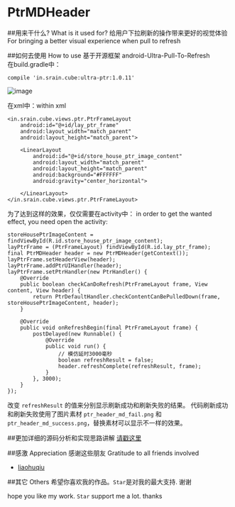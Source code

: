# PtrMDHeader

##用来干什么?  What is it used for?
给用户下拉刷新的操作带来更好的视觉体验  
For bringing a better visual experience when pull to refresh

##如何去使用 How to use
基于开源框架 android-Ultra-Pull-To-Refresh  
在build.gradle中：
```
compile 'in.srain.cube:ultra-ptr:1.0.11'
```

![image](https://github.com/iielse/PtrMDHeader/blob/master/effect/effect1.gif)

在xml中：within xml
```
<in.srain.cube.views.ptr.PtrFrameLayout
    android:id="@+id/lay_ptr_frame"
    android:layout_width="match_parent"
    android:layout_height="match_parent">

    <LinearLayout
        android:id="@+id/store_house_ptr_image_content"
        android:layout_width="match_parent"
        android:layout_height="match_parent"
        android:background="#FFFFFF"
        android:gravity="center_horizontal">
        
    </LinearLayout>
</in.srain.cube.views.ptr.PtrFrameLayout>
```

为了达到这样的效果，仅仅需要在activity中：
in order to get the wanted effect, you need open the activity:
```
storeHousePtrImageContent = findViewById(R.id.store_house_ptr_image_content);
layPtrFrame = (PtrFrameLayout) findViewById(R.id.lay_ptr_frame);
final PtrMDHeader header = new PtrMDHeader(getContext());
layPtrFrame.setHeaderView(header);
layPtrFrame.addPtrUIHandler(header);
layPtrFrame.setPtrHandler(new PtrHandler() {
    @Override
    public boolean checkCanDoRefresh(PtrFrameLayout frame, View content, View header) {
        return PtrDefaultHandler.checkContentCanBePulledDown(frame, storeHousePtrImageContent, header);
    }

    @Override
    public void onRefreshBegin(final PtrFrameLayout frame) {
        postDelayed(new Runnable() {
            @Override
            public void run() {
                // 模仿延时3000毫秒
                boolean refreshResult = false;
                header.refreshComplete(refreshResult, frame);
            }
        }, 3000);
    }
});
```

改变 `refreshResult` 的值来分别显示刷新成功和刷新失败的结果。
代码刷新成功和刷新失败使用了图片素材 `ptr_header_md_fail.png` 和 `ptr_header_md_success.png`，替换素材可以显示不一样的效果。


##更加详细的源码分析和实现思路讲解
[请戳这里](http://blog.csdn.net/bfbx5173/article/details/49814551) 


##感激 Appreciation
感谢这些朋友 Gratitude to all friends involved

* [liaohuqiu](https://github.com/liaohuqiu) 

##其它 Others
希望你喜欢我的作品。`Star`是对我的最大支持. 谢谢

hope you like my work. `Star` support me a lot. thanks

